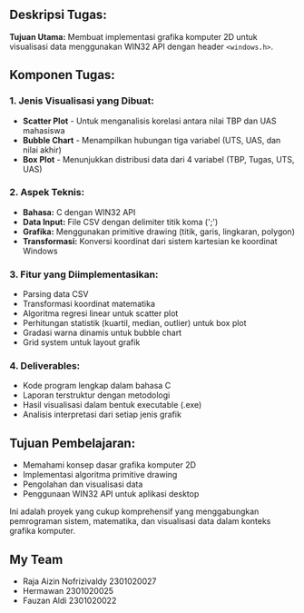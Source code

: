 ## **Deskripsi Tugas:**

**Tujuan Utama:** Membuat implementasi grafika komputer 2D untuk visualisasi data menggunakan WIN32 API dengan header `<windows.h>`.

## **Komponen Tugas:**

### **1. Jenis Visualisasi yang Dibuat:**
- **Scatter Plot** - Untuk menganalisis korelasi antara nilai TBP dan UAS mahasiswa
- **Bubble Chart** - Menampilkan hubungan tiga variabel (UTS, UAS, dan nilai akhir)
- **Box Plot** - Menunjukkan distribusi data dari 4 variabel (TBP, Tugas, UTS, UAS)

### **2. Aspek Teknis:**
- **Bahasa:** C dengan WIN32 API
- **Data Input:** File CSV dengan delimiter titik koma (';')
- **Grafika:** Menggunakan primitive drawing (titik, garis, lingkaran, polygon)
- **Transformasi:** Konversi koordinat dari sistem kartesian ke koordinat Windows

### **3. Fitur yang Diimplementasikan:**
- Parsing data CSV
- Transformasi koordinat matematika
- Algoritma regresi linear untuk scatter plot
- Perhitungan statistik (kuartil, median, outlier) untuk box plot
- Gradasi warna dinamis untuk bubble chart
- Grid system untuk layout grafik

### **4. Deliverables:**
- Kode program lengkap dalam bahasa C
- Laporan terstruktur dengan metodologi
- Hasil visualisasi dalam bentuk executable (.exe)
- Analisis interpretasi dari setiap jenis grafik

## **Tujuan Pembelajaran:**
- Memahami konsep dasar grafika komputer 2D
- Implementasi algoritma primitive drawing
- Pengolahan dan visualisasi data
- Penggunaan WIN32 API untuk aplikasi desktop

Ini adalah proyek yang cukup komprehensif yang menggabungkan pemrograman sistem, matematika, dan visualisasi data dalam konteks grafika komputer.
## My Team
 * Raja Aizin Nofrizivaldy    2301020027
 * Hermawan                   2301020025
 * Fauzan Aldi                2301020022
